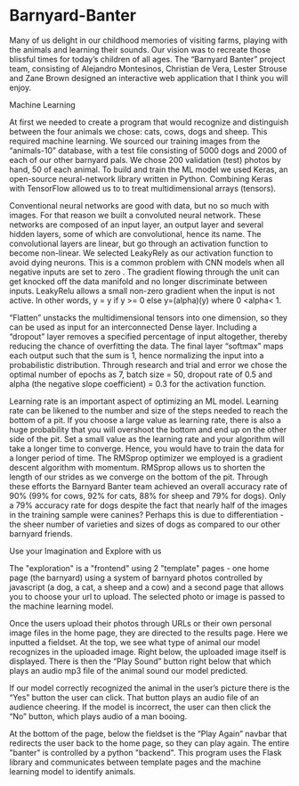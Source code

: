 # Barnyard-Banter

Many of us delight in our childhood memories of visiting farms, playing with the animals and learning their sounds. Our vision was to recreate those blissful times for today’s children of all ages. The “Barnyard Banter” project team, consisting of Alejandro Montesinos, Christian de Vera, Lester Strouse and Zane Brown designed an interactive web application that I think you will enjoy.

Machine Learning

At first we needed to create a program that would recognize and distinguish between the four animals we chose: cats, cows, dogs and sheep. This required machine learning. We sourced our training images from the “animals-10” database, with a test file consisting of 5000 dogs and 2000 of each of our other barnyard pals. We chose 200 validation (test) photos by hand, 50 of each animal.
To build and train the ML model we used Keras, an open-source neural-network library written in Python. Combining Keras with TensorFlow allowed us to to treat multidimensional arrays (tensors).

Conventional neural networks are good with data, but no so much with images. For that reason we built a convoluted neural network. These networks are composed of an input layer, an output layer and several hidden layers, some of which are convolutional, hence its name. The convolutional layers are linear, but go through an activation function to become non-linear. We selected LeakyRely as our activation function to avoid dying neurons. This is a common problem with CNN models when all negative inputs are set to zero . The gradient flowing through the unit can get knocked off the data manifold and no longer discriminate between inputs. LeakyRelu allows a small non-zero gradient when the input is not active. In other words, y = y if y >= 0 else y=(alpha)(y) where 0 <alpha< 1.

“Flatten” unstacks the multidimensional tensors into one dimension, so they can be used as input for an interconnected Dense layer. Including a “dropout” layer removes a specified percentage of input altogether, thereby reducing the chance of overfitting the data. The final layer “softmax” maps each output such that the sum is 1, hence normalizing the input into a probabilistic distribution. Through research and trial and error we chose the optimal number of epochs as 7, batch size = 50, dropout rate of 0.5 and alpha (the negative slope coefficient) = 0.3 for the activation function.

Learning rate is an important aspect of optimizing an ML model. Learning rate can be likened to the number and size of the steps needed to reach the bottom of a pit. If you choose a large value as learning rate, there is also a huge probability that you will overshoot the bottom and end up on the other side of the pit. Set a small value as the learning rate and your algorithm will take a longer time to converge. Hence, you would have to train the data for a longer period of time. The RMSprop optimizer we employed is a gradient descent algorithm with momentum. RMSprop allows us to shorten the length of our strides as we converge on the bottom of the pit.
Through these efforts the Barnyard Banter team achieved an overall accuracy rate of 90% (99% for cows, 92% for cats, 88% for sheep and 79% for dogs). Only a 79% accuracy rate for dogs despite the fact that nearly half of the images in the training sample were canines? Perhaps this is due to differentiation - the sheer number of varieties and sizes of dogs as compared to our other barnyard friends.

Use your Imagination and Explore with us

The "exploration" is a "frontend" using 2 "template" pages - one home page (the barnyard) using a system of barnyard photos controlled by javascript (a dog, a cat, a sheep and a cow) and a second page that allows you to choose your url to upload. The selected photo or image is passed to the machine learning model.

Once the users upload their photos through URLs or their own personal image files in the home page, they are directed to the results page. Here we inputted a fieldset. At the top, we see what type of animal our model recognizes in the uploaded image.
Right below, the uploaded image itself is displayed. There is then the “Play Sound” button right below that which plays an audio mp3 file of the animal sound our model predicted. 

If our model correctly recognized the animal in the user’s picture there is the “Yes” button the user can click. That button plays an audio file of an audience cheering. If the model is incorrect, the user can then click the “No” button, which plays audio of a man booing.

At the bottom of the page, below the fieldset is the “Play Again” navbar that redirects the user back to the home page, so they can play again. The entire "banter" is controlled by a python "backend". This program uses the Flask library and communicates between template pages and the machine learning model to identify animals.
